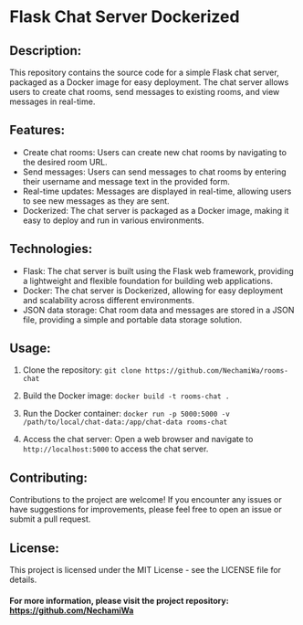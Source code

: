 # Flask Chat Server Dockerized

## Description:

This repository contains the source code for a simple Flask chat server, packaged as a Docker image for easy deployment. The chat server allows users to create chat rooms, send messages to existing rooms, and view messages in real-time.

## Features:
- Create chat rooms: Users can create new chat rooms by navigating to the desired room URL.
- Send messages: Users can send messages to chat rooms by entering their username and message text in the provided form.
- Real-time updates: Messages are displayed in real-time, allowing users to see new messages as they are sent.
- Dockerized: The chat server is packaged as a Docker image, making it easy to deploy and run in various environments.

## Technologies:
- Flask: The chat server is built using the Flask web framework, providing a lightweight and flexible foundation for building web applications.
- Docker: The chat server is Dockerized, allowing for easy deployment and scalability across different environments.
- JSON data storage: Chat room data and messages are stored in a JSON file, providing a simple and portable data storage solution.

## Usage:


1. Clone the repository: `git clone https://github.com/NechamiWa/rooms-chat`


2. Build the Docker image: `docker build -t rooms-chat .`


3. Run the Docker container: `docker run -p 5000:5000 -v /path/to/local/chat-data:/app/chat-data rooms-chat`


4. Access the chat server: Open a web browser and navigate to `http://localhost:5000` to access the chat server.

## Contributing:
Contributions to the project are welcome! If you encounter any issues or have suggestions for improvements, please feel free to open an issue or submit a pull request.

## License:
This project is licensed under the MIT License - see the LICENSE file for details.



#### For more information, please visit the project repository: https://github.com/NechamiWa
